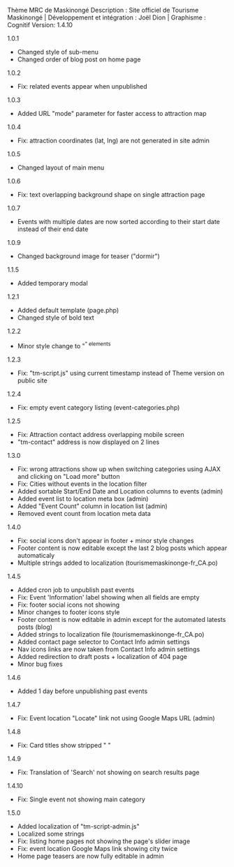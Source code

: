 Thème MRC de Maskinongé
Description : Site officiel de Tourisme Maskinongé | Développement et intégration : Joël Dion | Graphisme : Cognitif
Version: 1.4.10

1.0.1
- Changed style of sub-menu
- Changed order of blog post on home page

1.0.2
- Fix: related events appear when unpublished

1.0.3 
- Added URL "mode" parameter for faster access to attraction map

1.0.4
- Fix: attraction coordinates (lat, lng) are not generated in site admin

1.0.5
- Changed layout of main menu

1.0.6
- Fix: text overlapping background shape on single attraction page 

1.0.7
- Events with multiple dates are now sorted according to their start date instead of their end date

1.0.9
- Changed background image for teaser ("dormir")

1.1.5
- Added temporary modal

1.2.1
- Added default template (page.php)
- Changed style of bold text

1.2.2
- Minor style change to "<sup>" elements

1.2.3
- Fix: "tm-script.js" using current timestamp instead of Theme version on public site 

1.2.4
- Fix: empty event category listing (event-categories.php)

1.2.5 
- Fix: Attraction contact address overlapping mobile screen
- "tm-contact" address is now displayed on 2 lines

1.3.0 
- Fix: wrong attractions show up when switching categories using AJAX and clicking on "Load more" button
- Fix: Cities without events in the location filter
- Added sortable Start/End Date and Location columns to events (admin)
- Added event list to location meta box (admin)
- Added "Event Count" column in location list (admin)
- Removed event count from location meta data

1.4.0 
- Fix: social icons don't appear in footer + minor style changes
- Footer content is now editable except the last 2 blog posts which appear automaticaly
- Multiple strings added to localization (tourismemaskinonge-fr_CA.po)

1.4.5
- Added cron job to unpublish past events
- Fix: Event 'Information' label showing when all fields are empty
- Fix: footer social icons not showing
- Minor changes to footer icons style
- Footer content is now editable in admin except for the automated latests posts (blog)
- Added strings to localization file (tourismemaskinonge-fr_CA.po)
- Added contact page selector to Contact Info admin settings
- Nav icons links are now taken from Contact Info admin settings
- Added redirection to draft posts + localization of 404 page
- Minor bug fixes

1.4.6 
- Added 1 day before unpublishing past events

1.4.7
- Fix: Event location "Locate" link not using Google Maps URL (admin)

1.4.8 
- Fix: Card titles show stripped "&nbsp;" 

1.4.9
- Fix: Translation of 'Search' not showing on search results page

1.4.10
- Fix: Single event not showing main category

1.5.0
- Added localization of "tm-script-admin.js"
- Localized some strings
- Fix: listing home pages not showing the page's slider image
- Fix: event location Google Maps link showing city twice
- Home page teasers are now fully editable in admin